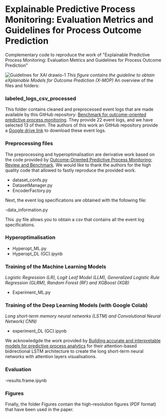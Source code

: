 # Explainable Predictive Process Monitoring: Evaluation Metrics and Guidelines for Process Outcome Prediction
Complementary code to reproduce the work of "Explainable Predictive Process Monitoring: Evaluation Metrics and Guidelines for Process Outcome Prediction"

![Guidelines for XAI drawio-1](https://user-images.githubusercontent.com/75080516/183253235-2a255ae8-7be9-4552-a80b-cc655335979e.png)
_This figure contains the guideline to obtain eXplainable Models for Outcome Prediction (X-MOP)_
An overview of the files and folders:

### labeled_logs_csv_processed

This folder contains cleaned and preprocessed event logs that are made available by this GitHub repository: [Benchmark for outcome-oriented predictive process monitoring](https://github.com/irhete/predictive-monitoring-benchmark). They provide 22 event logs, and we have selected 13 of them. The authors of this work an GitHub repository provide a [Google drive link](https://drive.google.com/open?id=154hcH-HGThlcZJW5zBvCJMZvjOQDsnPR) to download these event logs.

### Preprocessing files

The preprocessing and hyperoptimalisation are derivative work based on the code provided by [Outcome-Oriented Predictive Process Monitoring: Review and Benchmark](https://github.com/irhete/predictive-monitoring-benchmark).
We would like to thank the authors for the high quality code that allowed to fastly reproduce the provided work.
- dataset_confs.py
- DatasetManager.py
- EncoderFactory.py

Next, the event log specifications are obtained with the following file:

-data_information.py

This .py file allows you to obtain a csv that contains all the event log specifications.

### Hyperoptimalisation
- Hyperopt_ML.py
- Hyperopt_DL (GC).ipynb

### Training of the Machine Learning Models
*Logistic Regression (LR), Logit Leaf Model (LLM), Generalized Logistic Rule Regression (GLRM), Random Forest (RF) and XGBoost (XGB)*
- Experiment_ML.py

### Training of the Deep Learning Models (with Google Colab)
*Long short-term memory neural networks (LSTM) and Convolutional Neural Network( CNN)*
- experiment_DL (GC).ipynb

We acknowledgde the work provided by [Building accurate and interpretable models for predictive process analytics](https://github.com/renuka98/interpretable_predictive_processmodel) for their attention-based bidirectional LSTM architecture to create the long short-term neural networks with attention layers visualisations.

### Evaluation

-results.frame.ipynb

### Figures

Finally, the folder Figures contain the high-resolution figures (PDF format) that have been used in the paper.

